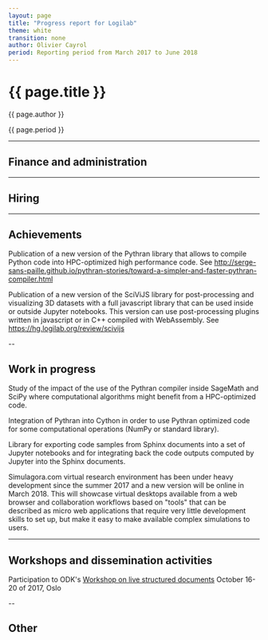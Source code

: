 ```yaml
---
layout: page
title: "Progress report for Logilab"
theme: white
transition: none
author: Olivier Cayrol
period: Reporting period from March 2017 to June 2018
---
```


# {{ page.title }}

{{ page.author }}


{{ page.period }}

---

## Finance and administration


---
## Hiring


---
## Achievements

Publication of a new version of the Pythran library that allows to
compile Python code into HPC-optimized high performance code. See
http://serge-sans-paille.github.io/pythran-stories/toward-a-simpler-and-faster-pythran-compiler.html

Publication of a new version of the SciViJS library for
post-processing and visualizing 3D datasets with a full javascript
library that can be used inside or outside Jupyter notebooks. This
version can use post-processing plugins written in javascript or in
C++ compiled with WebAssembly. See
https://hg.logilab.org/review/scivijs


--
## Work in progress

Study of the impact of the use of the Pythran compiler inside SageMath
and SciPy where computational algorithms might benefit from a
HPC-optimized code.

Integration of Pythran into Cython in order to use Pythran optimized
code for some computational operations (NumPy or standard library).

Library for exporting code samples from Sphinx documents into a set of
Jupyter notebooks and for integrating back the code outputs computed
by Jupyter into the Sphinx documents.

Simulagora.com virtual research environment has been under heavy development
since the summer 2017 and a new version will be online in March 2018. This will
showcase virtual desktops available from a web browser and collaboration
workflows based on "tools" that can be described as micro web applications that
require very little development skills to set up, but make it easy to make
available complex simulations to users.

---
## Workshops and dissemination activities

Participation to ODK's [Workshop on live structured
documents](https://github.com/OpenDreamKit/OpenDreamKit/issues/211)
October 16-20 of 2017, Oslo


--
## Other



</section>
